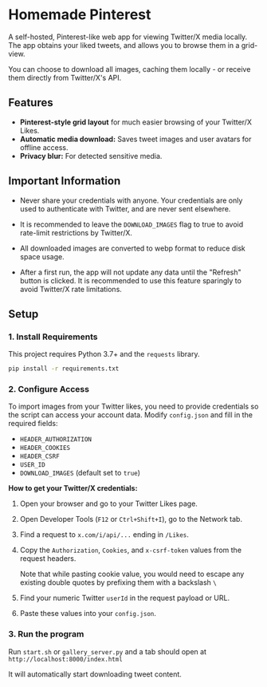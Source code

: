 # Homemade Pinterest

A self-hosted, Pinterest-like web app for viewing Twitter/X media locally.
The app obtains your liked tweets, and allows you to browse them in a grid-view.

You can choose to download all images, caching them locally - or receive them directly from Twitter/X's API.

<!-- TODO ![example output rendered html of image grid](example_html_output.png) -->

## Features

- **Pinterest-style grid layout** for much easier browsing of your Twitter/X Likes.
- **Automatic media download:** Saves tweet images and user avatars for offline access.
- **Privacy blur:** For detected sensitive media.

## Important Information
- Never share your credentials with anyone. Your credentials are only used to authenticate with Twitter, and are never sent elsewhere. 

- It is recommended to leave the `DOWNLOAD_IMAGES` flag to true to avoid rate-limit restrictions by Twitter/X.

- All downloaded images are converted to webp format to reduce disk space usage.

- After a first run, the app will not update any data until the "Refresh" button is clicked. It is recommended to use this feature sparingly to avoid Twitter/X rate limitations.

## Setup

### 1. Install Requirements

This project requires Python 3.7+ and the `requests` library.

```bash
pip install -r requirements.txt
```

### 2. Configure Access

To import images from your Twitter likes, you need to provide credentials so the script can access your account data. Modify `config.json` and fill in the required fields:

- `HEADER_AUTHORIZATION`
- `HEADER_COOKIES`
- `HEADER_CSRF`
- `USER_ID`
- `DOWNLOAD_IMAGES` (default set to `true`)

**How to get your Twitter/X credentials:**

1. Open your browser and go to your Twitter Likes page.
2. Open Developer Tools (`F12` or `Ctrl+Shift+I`), go to the Network tab.
3. Find a request to `x.com/i/api/...` ending in `/Likes`.
4. Copy the `Authorization`, `Cookies`, and `x-csrf-token` values from the request headers.

    Note that while pasting cookie value, you would need to escape any existing double quotes by prefixing them with a backslash `\`

5. Find your numeric Twitter `userId` in the request payload or URL.
6. Paste these values into your `config.json`.

### 3. Run the program

Run `start.sh` or `gallery_server.py` and a tab should open at `http://localhost:8000/index.html`

It will automatically start downloading tweet content.